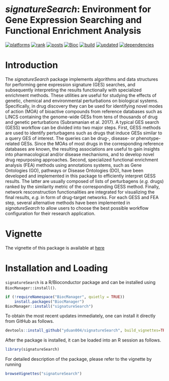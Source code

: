 
# _signatureSearch_: Environment for Gene Expression Searching and Functional Enrichment Analysis
[![platforms](http://www.bioconductor.org/shields/availability/release/signatureSearch.svg)](http://www.bioconductor.org/packages/devel/bioc/html/signatureSearch.html#archives)
[![rank](http://www.bioconductor.org/shields/downloads/devel/signatureSearch.svg)](http://bioconductor.org/packages/stats/bioc/signatureSearch/)
[![posts](http://www.bioconductor.org/shields/posts/signatureSearch.svg)](https://support.bioconductor.org/t/signatureSearch/)
[![Bioc](http://www.bioconductor.org/shields/years-in-bioc/signatureSearch.svg)](http://www.bioconductor.org/packages/devel/bioc/html/signatureSearch.html#since)
[![build](http://www.bioconductor.org/shields/build/devel/bioc/signatureSearch.svg)](http://bioconductor.org/checkResults/devel/bioc-LATEST/signatureSearch/)
[![updated](http://www.bioconductor.org/shields/lastcommit/devel/bioc/signatureSearch.svg)](http://bioconductor.org/checkResults/devel/bioc-LATEST/signatureSearch/)
[![dependencies](http://www.bioconductor.org/shields/dependencies/devel/signatureSearch.svg)](http://www.bioconductor.org/packages/devel/bioc/html/signatureSearch.html#since)

# Introduction

The _signatureSearch_ package implements algorithms and data structures for
performing gene expression signature (GES) searches, and subsequently
interpreting the results functionally with specialized enrichment methods.
These utilities are useful for studying the effects of genetic, chemical and
environmental perturbations on biological systems. Specifically, in drug
discovery they can be used for identifying novel modes of action (MOA) of
bioactive compounds from reference databases such as LINCS containing the
genome-wide GESs from tens of thousands of drug and genetic perturbations
(Subramanian et al. 2017). A typical GES search (GESS) workflow can be divided into
two major steps.  First, GESS methods are used to identify
perturbagens such as drugs that induce GESs similar to a query GES of interest.
The queries can be drug-, disease- or phenotype-related GESs. Since the
MOAs of most drugs in the corresponding reference databases are known, the
resulting associations are useful to gain insights into pharmacological and/or
disease mechanisms, and to develop novel drug repurposing approaches. Second,
specialized functional enrichment analysis (FEA) methods using annotations
systems, such as Gene Ontologies (GO), pathways or Disease Ontologies (DO),
have been developed and implemented in this package to efficiently interpret
GESS results. The latter are usually composed of lists of perturbagens (_e.g._
drugs) ranked by the similarity metric of the corresponding GESS method.
Finally, network resconstruction functionalities are integrated for visualizing
the final results, _e.g._ in form of drug-target networks. For each GESS and FEA
step, several alternative methods have been implemented in _signatureSearch_ to
allow users to choose the best possible workflow configuration for their
research application. 

# Vignette
The vignette of this package is available at [here](https://www.bioconductor.org/packages/release/bioc/vignettes/signatureSearch/inst/doc/signatureSearch.html)

# Installation and Loading

`signatureSearch` is a R/Bioconductor package and can be installed using 
`BiocManager::install()`.

```r
if (!requireNamespace("BiocManager", quietly = TRUE))
    install.packages("BiocManager")
BiocManager::install("signatureSearch")
```
To obtain the most recent updates immediately, one can install it directly from 
GitHub as follows.
```r
devtools::install_github("yduan004/signatureSearch", build_vignettes=TRUE)
```

After the package is installed, it can be loaded into an R session as follows.
```r
library(signatureSearch)
```
For detailed description of the package, please refer to the vignette by running
```r
browseVignettes("signatureSearch")
```


